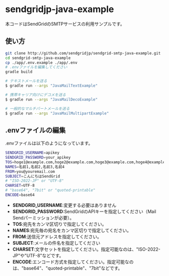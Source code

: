 # sendgridjp-java-example

本コードはSendGridのSMTPサービスの利用サンプルです。

## 使い方

```bash
git clone http://github.com/sendgridjp/sendgrid-smtp-java-example.git
cd sendgrid-smtp-java-example
cp ./app/.env.example ./app/.env
# .envファイルを編集してください
gradle build

# テキストメールを送る
$ gradle run --args "JavaMailTextExample"

# 携帯キャリア向けにデコメを送る
$ gradle run --args "JavaMailDecoExample"

# 一般的なマルチパートメールを送る
$ gradle run --args "JavaMailMultipartExample"
```

## .envファイルの編集
.envファイルは以下のようになっています。

```bash
SENDGRID_USERNAME=apikey
SENDGRID_PASSWORD=your_apikey
TOS=hoge1@example.com,hoge2@example.com,hoge3@example.com,hoge4@example.com
NAMES=名前1,名前2,名前3,名前4
FROM=you@youremail.com
SUBJECT=こんにちはSendGrid
# "ISO-2022-JP" or "UTF-8"
CHARSET=UTF-8
# "base64", "7bit" or "quoted-printable"
ENCODE=base64
```

- **SENDGRID_USERNAME**:変更する必要はありません
- **SENDGRID_PASSWORD**:SendGridのAPIキーを指定してください（Mail Sendパーミッションが必要）。  
- **TOS**:宛先をカンマ区切りで指定してください。  
- **NAMES**:宛先毎の宛名をカンマ区切りで指定してください。
- **FROM**:送信元アドレスを指定してください。  
- **SUBJECT**:メールの件名を指定してください
- **CHARSET**:文字セットを指定してください。指定可能なのは、"ISO-2022-JP"や"UTF-8"などです。
- **ENCODE**:エンコード方式を指定してください。指定可能なのは、"base64"、"quoted-printable"、"7bit"などです。